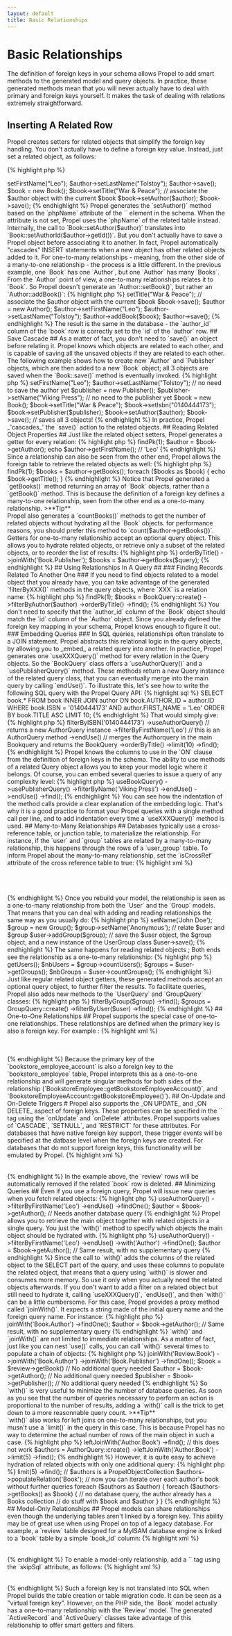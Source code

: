 ```yaml
---
layout: default
title: Basic Relationships
---
```


# Basic Relationships #

The definition of foreign keys in your schema allows Propel to add smart methods to the generated model and query objects. In practice, these generated methods mean that you will never actually have to deal with primary and foreign keys yourself. It makes the task of dealing with relations extremely straightforward.

## Inserting A Related Row ##

Propel creates setters for related objects that simplify the foreign key handling. You don't actually have to define a foreign key value. Instead, just set a related object, as follows:

{% highlight php %}
<?php
$author = new Author();
$author->setFirstName("Leo");
$author->setLastName("Tolstoy");
$author->save();

$book = new Book();
$book->setTitle("War & Peace");
// associate the $author object with the current $book
$book->setAuthor($author);
$book->save();
{% endhighlight %}

Propel generates the `setAuthor()` method based on the `phpName` attribute of the `<foreign-key>` element in the schema. When the attribute is not set, Propel uses the `phpName` of the related table instead.

Internally, the call to `Book::setAuthor($author)` translates into `Book::setAuthorId($author->getId())`. But you don't actually have to save a Propel object before associating it to another. In fact, Propel automatically "cascades" INSERT statements when a new object has other related objects added to it.

For one-to-many relationships - meaning, from the other side of a many-to-one relationship - the process is a little different. In the previous example, one `Book` has one `Author`, but one `Author` has many `Books`. From the `Author` point of view, a one-to-many relationships relates it to `Book`. So Propel doesn't generate an `Author::setBook()`, but rather an `Author::addBook()`:

{% highlight php %}
<?php
$book = new Book();
$book->setTitle("War & Peace");
// associate the $author object with the current $book
$book->save();

$author = new Author();
$author->setFirstName("Leo");
$author->setLastName("Tolstoy");
$author->addBook($book);
$author->save();
{% endhighlight %}

The result is the same in the database - the `author_id` column of the `book` row is correctly set to the `id` of the `author` row.

## Save Cascade ##

As a matter of fact, you don't need to `save()` an object before relating it. Propel knows which objects are related to each other, and is capable of saving all the unsaved objects if they are related to each other.

The following example shows how to create new `Author` and `Publisher` objects, which are then added to a new `Book` object; all 3 objects are saved when the `Book::save()` method is eventually invoked.

{% highlight php %}
<?php
/* initialize Propel, etc. */

$author = new Author();
$author->setFirstName("Leo");
$author->setLastName("Tolstoy");
// no need to save the author yet

$publisher = new Publisher();
$publisher->setName("Viking Press");
// no need to the publisher yet

$book = new Book();
$book->setTitle("War & Peace");
$book->setIsbn("0140444173");
$book->setPublisher($publisher);
$book->setAuthor($author);
$book->save(); // saves all 3 objects!
{% endhighlight %}

In practice, Propel _'cascades_' the `save()` action to the related objects.

## Reading Related Object Properties ##

Just like the related object setters, Propel generates a getter for every relation:

{% highlight php %}
<?php
$book = BookQuery()::create()->findPk(1);
$author = $book->getAuthor();
echo $author->getFirstName(); // 'Leo'
{% endhighlight %}

Since a relationship can also be seen from the other end, Propel allows the foreign table to retrieve the related objects as well:

{% highlight php %}
<?php
$author = AuthorQuery::create()->findPk(1);
$books = $author->getBooks();
foreach ($books as $book) {
  echo $book->getTitle();
}
{% endhighlight %}

Notice that Propel generated a `getBooks()` method returning an array of `Book` objects, rather than a `getBook()` method. This is because the definition of a foreign key defines a many-to-one relationship, seen from the other end as a one-to-many relationship.

>**Tip**<br />Propel also generates a `countBooks()` methods to get the number of related objects without hydrating all the `Book` objects. for performance reasons, you should prefer this method to `count($author->getBooks())`.

Getters for one-to-many relationship accept an optional query object. This allows you to hydrate related objects, or retrieve only a subset of the related objects, or to reorder the list of results:

{% highlight php %}
<?php
$query = BookQuery::create()
  ->orderByTitle()
  ->joinWith('Book.Publisher');
$books = $author->getBooks($query);
{% endhighlight %}

## Using Relationships In A Query ##

### Finding Records Related To Another One ###

If you need to find objects related to a model object that you already have, you can take advantage of the generated `filterByXXX()` methods in the query objects, where `XXX` is a relation name:

{% highlight php %}
<?php
$author = AuthorQuery::create()->findPk(1);
$books = BookQuery::create()
  ->filterByAuthor($author)
  ->orderByTitle()
  ->find();
{% endhighlight %}

You don't need to specify that the `author_id` column of the `Book` object should match the `id` column of the `Author` object. Since you already defined the foreign key mapping in your schema, Propel knows enough to figure it out.

### Embedding Queries ###

In SQL queries, relationships often translate to a JOIN statement. Propel abstracts this relational logic in the query objects, by allowing you to _embed_ a related query into another.

In practice, Propel generates one `useXXXQuery()` method for every relation in the Query objects. So the `BookQuery` class offers a `useAuthorQuery()` and a `usePublisherQuery()` method. These methods return a new Query instance of the related query class, that you can eventually merge into the main query by calling `endUse()`.

To illustrate this, let's see how to write the following SQL query with the Propel Query API:

{% highlight sql %}
SELECT book.*
FROM book INNER JOIN author ON book.AUTHOR_ID = author.ID
WHERE book.ISBN = '0140444173' AND author.FIRST_NAME = 'Leo'
ORDER BY book.TITLE ASC
LIMIT 10;
{% endhighlight %}

That would simply give:

{% highlight php %}
<?php
$books = BookQuery::create()
  ->filterByISBN('0140444173')
  ->useAuthorQuery() // returns a new AuthorQuery instance
    ->filterByFirstName('Leo') // this is an AuthorQuery method
  ->endUse() // merges the Authorquery in the main Bookquery and returns the BookQuery
  ->orderByTitle()
  ->limit(10)
  ->find();
{% endhighlight %}

Propel knows the columns to use in the `ON` clause from the definition of foreign keys in the schema. The ability to use methods of a related Query object allows you to keep your model logic where it belongs.

Of course, you can embed several queries to issue a query of any complexity level:

{% highlight php %}
<?php
// Find all authors of books published by Viking Press
$authors = AuthorQuery::create()
  ->useBookQuery()
    ->usePublisherQuery()
      ->filterByName('Viking Press')
    ->endUse()
  ->endUse()
  ->find();
{% endhighlight %}

You can see how the indentation of the method calls provide a clear explanation of the embedding logic. That's why it is a good practice to format your Propel queries with a single method call per line, and to add indentation every time a `useXXXQuery()` method is used.

## Many-to-Many Relationships ##

Databases typically use a cross-reference table, or junction table, to materialize the relationship. For instance, if the `user` and `group` tables are related by a many-to-many relationship, this happens through the rows of a `user_group` table. To inform Propel about the many-to-many relationship, set the `isCrossRef` attribute of the cross reference table to true:

{% highlight xml %}
<table name="user">
  <column name="id" type="INTEGER" primaryKey="true" autoIncrement="true"/>
  <column name="name" type="VARCHAR" size="32"/>
</table>

<table name="group">
  <column name="id" type="INTEGER" primaryKey="true" autoIncrement="true"/>
  <column name="name" type="VARCHAR" size="32"/>
</table>

<table name="user_group" isCrossRef="true">
  <column name="user_id" type="INTEGER" primaryKey="true"/>
  <column name="group_id" type="INTEGER" primaryKey="true"/>
  <foreign-key foreignTable="user">
    <reference local="user_id" foreign="id"/>
  </foreign-key>
  <foreign-key foreignTable="group">
    <reference local="group_id" foreign="id"/>
  </foreign-key>
</table>
{% endhighlight %}

Once you rebuild your model, the relationship is seen as a one-to-many relationship from both the  `User` and the `Group` models. That means that you can deal with adding and reading relationships the same way as you usually do:

{% highlight php %}
<?php
$user = new User();
$user->setName('John Doe');
$group = new Group();
$group->setName('Anonymous');
// relate $user and $group
$user->addGroup($group);
// save the $user object, the $group object, and a new instance of the UserGroup class
$user->save();
{% endhighlight %}

The same happens for reading related objects ; Both ends see the relationship as a one-to-many relationship:

{% highlight php %}
<?php
$users = $group->getUsers();
$nbUsers = $group->countUsers();
$groups = $user->getGroups();
$nbGroups = $user->countGroups();
{% endhighlight %}

Just like regular related object getters, these generated methods accept an optional query object, to further filter the results.

To facilitate queries, Propel also adds new methods to the `UserQuery` and `GroupQuery` classes:

{% highlight php %}
<?php
$users = UserQuery::create()
  ->filterByGroup($group)
  ->find();
$groups = GroupQuery::create()
  ->filterByUser($user)
  ->find();
{% endhighlight %}

## One-to-One Relationships ##

Propel supports the special case of one-to-one relationships. These relationships are defined when the primary key is also a foreign key. For example :

{% highlight xml %}
<table name="bookstore_employee" description="Employees of a bookstore">
  <column name="id" type="INTEGER" primaryKey="true" autoIncrement="true"/>
  <column name="name" type="VARCHAR" size="32"/>
</table>

<table name="bookstore_employee_account" description="Bookstore employees' login credentials">
  <column name="employee_id" type="INTEGER" primaryKey="true"/>
  <column name="login" type="VARCHAR" size="32"/>
  <column name="password" type="VARCHAR" size="100"/>
  <foreign-key foreignTable="bookstore_employee">
    <reference local="employee_id" foreign="id"/>
  </foreign-key>
</table>
{% endhighlight %}

Because the primary key of the `bookstore_employee_account` is also a foreign key to the `bookstore_employee` table, Propel interprets this as a one-to-one relationship and will generate singular methods for both sides of the relationship (`BookstoreEmployee::getBookstoreEmployeeAccount()`, and `BookstoreEmployeeAccount::getBookstoreEmployee()`).

## On-Update and On-Delete Triggers #

Propel also supports the _ON UPDATE_ and _ON DELETE_ aspect of foreign keys. These properties can be specified in the `<foreign-key>` tag using the `onUpdate` and `onDelete` attributes. Propel supports values of `CASCADE`, `SETNULL`, and `RESTRICT` for these attributes. For databases that have native foreign key support, these trigger events will be specified at the datbase level when the foreign keys are created. For databases that do not support foreign keys, this functionality will be emulated by Propel.

{% highlight xml %}
<table name="review">
  <column name="review_id" type="INTEGER" primaryKey="true" required="true"/>
  <column name="reviewer" type="VARCHAR" size="50" required="true"/>
  <column name="book_id" required="true" type="INTEGER"/>
  <foreign-key foreignTable="book" onDelete="CASCADE">
    <reference local="book_id" foreign="id"/>
  </foreign-key>
</table>
{% endhighlight %}

In the example above, the `review` rows will be automatically removed if the related `book` row is deleted.

## Minimizing Queries ##

Even if you use a foreign query, Propel will issue new queries when you fetch related objects:

{% highlight php %}
<?php
$book = BookQuery::create()
  ->useAuthorQuery()
    ->filterByFirstName('Leo')
  ->endUse()
  ->findOne();
$author = $book->getAuthor();  // Needs another database query
{% endhighlight %}

Propel allows you to retrieve the main object together with related objects in a single query. You just the `with()` method to specify which objects the main object should be hydrated with.

{% highlight php %}
<?php
$book = BookQuery::create()
  ->useAuthorQuery()
    ->filterByFirstName('Leo')
  ->endUse()
  ->with('Author')
  ->findOne();
$author = $book->getAuthor();  // Same result, with no supplementary query
{% endhighlight %}

Since the call to `with()` adds the columns of the related object to the SELECT part of the query, and uses these columns to populate the related object, that means that a query using `with()` is slower and consumes more memory. So use it only when you actually need the related objects afterwards.

If you don't want to add a filter on a related object but still need to hydrate it, calling `useXXXQuery()`,  `endUse()`, and then `with()` can be a little cumbersome. For this case, Propel provides a proxy method called `joinWith()`. It expects a string made of the initial query name and the foreign query name. For instance:

{% highlight php %}
<?php
$book = BookQuery::create()
  ->joinWith('Book.Author')
  ->findOne();
$author = $book->getAuthor();  // Same result, with no supplementary query
{% endhighlight %}

`with()` and `joinWith()` are not limited to immediate relationships. As a matter of fact, just like you can nest `use()` calls, you can call `with()` several times to populate a chain of objects:

{% highlight php %}
<?php
$review = ReviewQuery::create()
  ->joinWith('Review.Book')
  ->joinWith('Book.Author')
  ->joinWith('Book.Publisher')
  ->findOne();
$book = $review->getBook()          // No additional query needed
$author = $book->getAuthor();       // No additional query needed
$publisher = $book->getPublisher(); // No additional query needed
{% endhighlight %}

So `with()` is very useful to minimize the number of database queries. As soon as you see that the number of queries necessary to perform an action is proportional to the number of results, adding a `with()` call is the trick to get down to a more reasonnable query count.

>**Tip**<br />`with()` also works for left joins on one-to-many relationships, but you musn't use a `limit()` in the query in this case. This is because Propel has no way to determine the actual number of rows of the main object in such a case.

{% highlight php %}
<?php
// this works
$authors = AuthorQuery::create()
  ->leftJoinWith('Author.Book')
  ->find();
// this does not work
$authors = AuthorQuery::create()
  ->leftJoinWith('Author.Book')
  ->limit(5)
  ->find();
{% endhighlight %}

However, it is quite easy to achieve hydration of related objects with only one additional query:

{% highlight php %}
<?php
$authors = AuthorQuery::create()
  ->limit(5)
  ->find();
// $authors is a PropelObjectCollection
$authors->populateRelation('Book');
// now you can iterate over each author's book without further queries
foreach ($authors as $author) {
  foreach ($authors->getBooks() as $book) {  // no database query, the author already has a Books collection
    // do stuff with $book and $author
  }
}
{% endhighlight %}

## Model-Only Relationships ##

Propel models can share relationships even though the underlying tables aren't linked by a foreign key. This ability may be of great use when using Propel on top of a legacy database.

For example, a `review` table designed for a MyISAM database engine is linked to a `book` table by a simple `book_id` column:

{% highlight xml %}
<table name="review">
  <column name="review_id" type="INTEGER" primaryKey="true" required="true"/>
  <column name="reviewer" type="VARCHAR" size="50" required="true"/>
  <column name="book_id" required="true" type="INTEGER"/>
</table>
{% endhighlight %}

To enable a model-only relationship, add a `<foreign-key>` tag using the `skipSql` attribute, as follows:

{% highlight xml %}
<table name="review">
  <column name="review_id" type="INTEGER" primaryKey="true" required="true"/>
  <column name="reviewer" type="VARCHAR" size="50" required="true"/>
  <column name="book_id" required="true" type="INTEGER"/>
  <!-- Model-only relationship -->
  <foreign-key foreignTable="book" onDelete="CASCADE" skipSql="true">
    <reference local="book_id" foreign="id"/>
  </foreign-key>
</table>
{% endhighlight %}

Such a foreign key is not translated into SQL when Propel builds the table creation or table migration code. It can be seen as a "virtual foreign key". However, on the PHP side, the `Book` model actually has a one-to-many relationship with the `Review` model. The generated `ActiveRecord` and `ActiveQuery` classes take advantage of this relationship to offer smart getters and filters.
